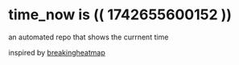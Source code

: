 # time_now is (( 1742655600152 ))

an automated repo that shows the currnent time

inspired by [breakingheatmap](https://github.com/breakingheatmap/breakingheatmap)